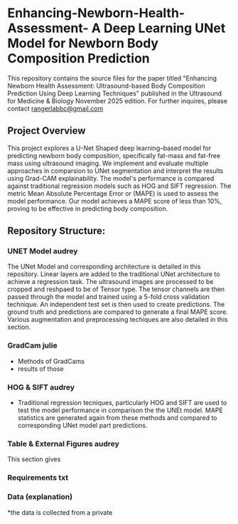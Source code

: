 # Enhancing-Newborn-Health-Assessment- A Deep Learning UNet Model for Newborn Body Composition Prediction
This repository contains the source files for the paper titled "Enhancing Newborn Health Assessment: Ultrasound-based Body Composition Prediction Using Deep Learning Techniques" published in the Ultrasound for Medicine &amp; Biology November 2025 edition. For further inquires, please contact rangerlabbc@gmail.com

## Project Overview

This project explores a U-Net Shaped deep learning–based model for predicting newborn body composition, specifically fat-mass and fat-free mass using ultrasound imaging.
We implement and evaluate multiple approaches in comparsion to UNet segmentation and interpret the results using Grad-CAM explainability. The model's performance is compared against traditional regression models such as HOG and SIFT regression. The metric Mean Absolute Percentage Error or (MAPE) is used to assess the model performance. Our model achieves a MAPE score of less than 10%, proving to be effective in predicting body composition.

## Repository Structure: 
### UNET Model audrey
The UNet Model and corresponding architecture is detailed in this repository. Linear layers are added to the traditional UNet architecture to achieve a regression task. The ultrasound images are processed to be cropped and reshpaed to be of Tensor type. The tensor channels are then passed through the model and trained using a 5-fold cross validation technique. An independent test set is then used to create predictions. The ground truth and predictions are compared to generate a final MAPE score. Various augmentation and preprocessing techiques are also detailed in this section. 

### GradCam julie
- Methods of GradCams
- results of those

### HOG & SIFT audrey
- Traditional regression tecniques, particularly HOG and SIFT are used to test the model performance in comparison the the UNEt model. MAPE statistics are generated again from these methods and compared to corresponding UNet model part predictions.

### Table & External Figures audrey
This section gives 

### Requirements txt 
 

### Data (explanation) 

*the data is collected from a private 
